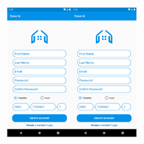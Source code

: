 
<a href="url"><img src="https://github.com/MohT98/Ease-in/blob/master/Screenshot_1570440502.png" align="left" height="300" width="150" ></a>

<a href="url"><img src="https://github.com/MohT98/Ease-in/blob/master/Screenshot_1570440502.png" align="left" height="300" width="150" ></a>
